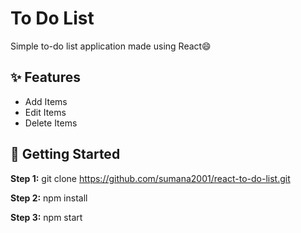 # To Do List
Simple to-do list application made using React😄

## ✨ Features

- Add Items
- Edit Items
- Delete Items

## 🚀 Getting Started

**Step 1:**
git clone https://github.com/sumana2001/react-to-do-list.git

**Step 2:**
npm install

**Step 3:**
npm start
